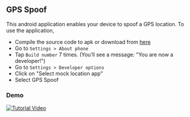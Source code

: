 ## GPS Spoof
This android application enables your device to spoof a GPS location. To use the application,
- Compile the source code to apk or download from [here](https://github.com/Tomiwa-Ot/GPS-Spoof/releases)
- Go to ```Settings > About phone```
- Tap ```Build number``` 7 times. (You’ll see a message: "You are now a developer!")
- Go to ```Settings > Developer options```
- Click on "Select mock location app”
- Select GPS Spoof

### Demo
[![Tutorial Video](https://img.youtube.com/vi/0zS2w1_4vzY/0.jpg)](https://youtu.be/0zS2w1_4vzY)